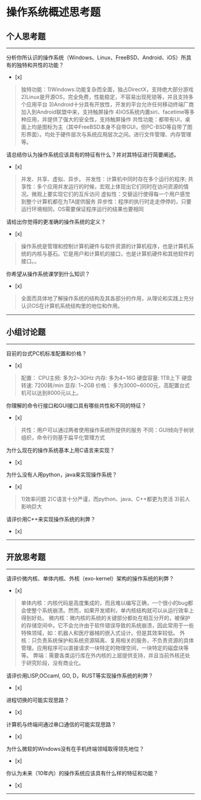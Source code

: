 # 操作系统概述思考题

## 个人思考题

---

分析你所认识的操作系统（Windows、Linux、FreeBSD、Android、iOS）所具有的独特和共性的功能？
- [x]  


> 独特功能：1)Windows:功能复杂而全面，独占DirectX，支持绝大部分游戏
            2)Linux是开源OS，完全免费，性能稳定，不容易出现死锁等，并且支持多个应用平台
            3)Android十分具有开放性，开发的平台允许任何移动终端厂商加入到Android联盟中来，支持触屏操作
            4)iOS系统内置siri、facetime等多种应用，并提供了强大的安全性，支持触屏操作
> 共性功能：都带有UI，桌面上均是图标为主（其中FreeBSD本身不自带GUI，但PC-BSD等自带了图形界面）。均处于硬件层次与系统应用层次之间。进行文件管理、内存管理等。


请总结你认为操作系统应该具有的特征有什么？并对其特征进行简要阐述。
- [x]  

>  并发、共享、虚拟、异步。
>  并发性：计算机中同时存在多个运行的程序;
>  共享性：多个应用并发运行的时候，宏观上体现出它们同时在访问资源的情况。微观上要实现它们的互斥访问
>  虚拟性：交替运行使得每一个用户感觉到整个计算机都在为TA提供服务
>  异步性：程序的执行时走走停停的，只要运行环境相同，OS需要保证程序运行的结果也要相同

请给出你觉得的更准确的操作系统的定义？
- [x]  

>   操作系统是管理和控制计算机硬件与软件资源的计算机程序，也是计算机系统的内核与基石。它是用户和计算机的接口，也是计算机硬件和其他软件的接口。。

你希望从操作系统课学到什么知识？
- [x]  

>   全面而具体地了解操作系统的结构及其各部分的作用，从理论和实践上充分认识OS在计算机系统结构里的地位和作用。

---

## 小组讨论题

---

目前的台式PC机标准配置和价格？
- [x]  

> 配置：
   CPU主频: 多为2~3GHz
   内存: 多为4~16G
   硬盘容量: 1TB上下
   硬盘转速: 7200转/min
   显存: 1~2GB
> 价格： 
   多为3000~6000元，高配置台式机可以达到8000元以上。

你理解的命令行接口和GUI接口具有哪些共性和不同的特征？
- [x]  

> 共性：用户可以通过两者使用操作系统所提供的服务
  不同：GUI倾向于树状组织，命令行则基于扁平化管理方式

为什么现在的操作系统基本上用C语言来实现？
- [x]  

>  

为什么没有人用python，java来实现操作系统？
- [x]  

>  1)效率问题
   2)C语言十分严谨，而python、java、C++都更为灵活
   3)前人影响巨大

请评价用C++来实现操作系统的利弊？
- [x]  

>  

---

## 开放思考题

---

请评价微内核、单体内核、外核（exo-kernel）架构的操作系统的利弊？
- [x]  

>  单体内核：内核代码是高度集成的，而且难以编写正确，一个很小的bug都会使整个系统崩溃。然而，如果开发顺利，单内核结构就可以从运行效率上得到好处。
>  微内核：微内核的系统的关键部分都处在相互分开的，被保护的存储空间中。它不会允许由于软件错误导致的系统崩溃，因此常用于一些特殊领域，如：机器人和医疗器械的嵌入式设计。但是其效率较低。
>  外核：只负责系统保护和系统资源隔离、复用相关的服务，不负责资源的具体管理。应用程序可以直接请求一块特定的物理空间，一块特定的磁盘块等等。 弊端：需要各类运行库在外内核的上层提供支持，并且当前外核还处于研究阶段，没有商业化。

请评价用LISP,OCcaml, GO, D，RUST等实现操作系统的利弊？
- [x]  

>  

进程切换的可能实现思路？
- [x]  

>  

计算机与终端间通过串口通信的可能实现思路？
- [x]  

>  

为什么微软的Windows没有在手机终端领域取得领先地位？
- [x]  

>  

你认为未来（10年内）的操作系统应该具有什么样的特征和功能？
- [x]  

>  

---
